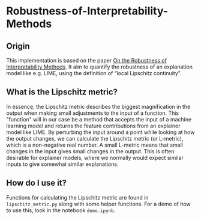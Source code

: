 # Robustness-of-Interpretability-Methods
## Origin
This implementation is based on the paper [On the Robustness of Interpretability Methods](https://arxiv.org/abs/1806.08049). It aim to quantify the robustness of an explanation model like e.g. LIME, using the definition of “local Lipschitz continuity”.

## What is the Lipschitz metric?
In essence, the Lipschitz metric describes the biggest magnification in the output when making small adjustments to the input of a function. This "function" will in our case be a method that accepts the input of a machine learning model and returns the feature contributions from an explainer model like LIME. By perturbing the input around a point while looking at how the output changes, we can calculate the Lipschitz metric (or L-metric), which is a non-negative real number. A small L-metric means that small changes in the input gives small changes in the output. This is often desirable for explainer models, where we normally would expect similar inputs to give somewhat similar explanations.

## How do I use it?
Functions for calculating the Lipschitz metric are found in `lipschitz_metric.py` along with some helper functions. For a demo of how to use this, look in the notebook `demo.ipynb`.
